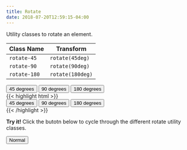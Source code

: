 ```yaml
---
title: Rotate
date: 2018-07-20T12:59:15-04:00
---
```


Utility classes to rotate an element.

| Class Name   | Transform        |
| ------------ | ---------------- |
| `rotate-45`  | `rotate(45deg)`  |
| `rotate-90`  | `rotate(90deg)`  |
| `rotate-180` | `rotate(180deg)` |

<div class="my-6">
    <div class="button-group">
        <button class="rotate-45 button">45 degrees</button>
        <button class="rotate-90 button">90 degrees</button>
        <button class="rotate-180 button">180 degrees</button>
    </div>
</div>

<div class="mt-3 mb-4">
{{< highlight html >}}
<div class="button-group">
    <button class="rotate-45 button">45 degrees</button>
    <button class="rotate-90 button">90 degrees</button>
    <button class="rotate-180 button">180 degrees</button>
</div>
{{< /highlight >}}
</div>

<p class="flex flex--align-center flex--wrap mb-2">
    <i class="pi-rocket mr-1 text-negative"></i>
    <strong class="mr-1">Try it!</strong> 
    Click the butotn below to cycle through the different rotate utility classes.
</p>

<div class="blocks-container my-5">
    <div class="block laptop-up-4">
        <button class="button rotate-button">Normal</button>
    </div>
</div>